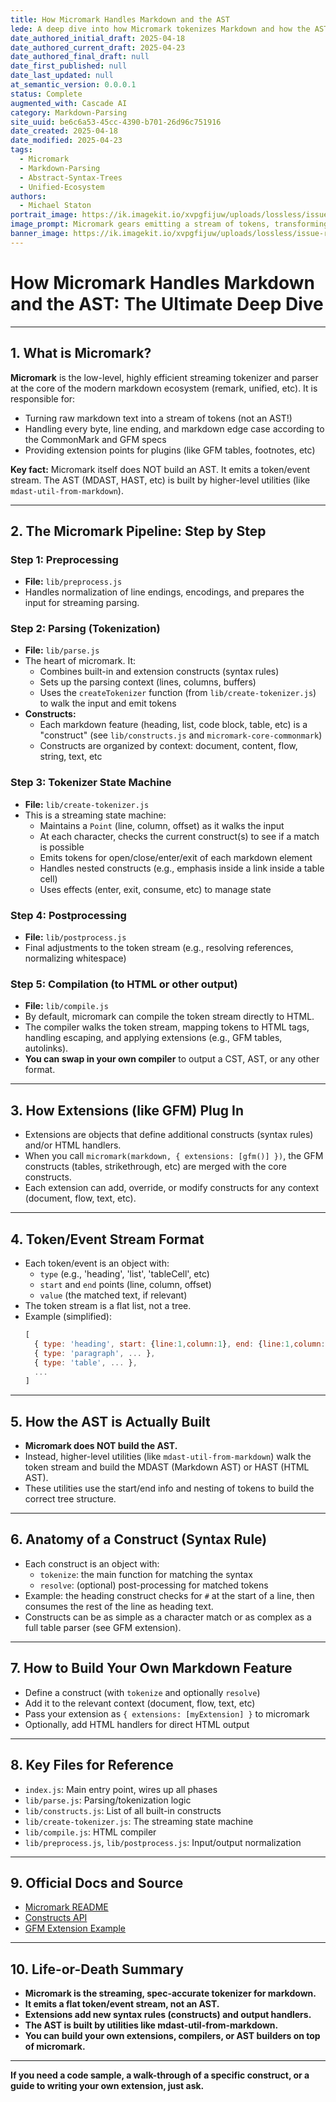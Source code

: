 ```yaml
---
title: How Micromark Handles Markdown and the AST
lede: A deep dive into how Micromark tokenizes Markdown and how the AST is built by higher-level utilities in the remark/unified ecosystem.
date_authored_initial_draft: 2025-04-18
date_authored_current_draft: 2025-04-23
date_authored_final_draft: null
date_first_published: null
date_last_updated: null
at_semantic_version: 0.0.0.1
status: Complete
augmented_with: Cascade AI
category: Markdown-Parsing
site_uuid: be6c6a53-45cc-4390-b701-26d96c751916
date_created: 2025-04-18
date_modified: 2025-04-23
tags:
  - Micromark
  - Markdown-Parsing
  - Abstract-Syntax-Trees
  - Unified-Ecosystem
authors:
  - Michael Staton
portrait_image: https://ik.imagekit.io/xvpgfijuw/uploads/lossless/issue-resolutions/2025-05-05_portrait_image_How-Micromark-Handles-Markdown-AST_33f6fe54-a532-4b40-8bd8-5a112fd8ea1c_4Pd_DqnW3.webp
image_prompt: Micromark gears emitting a stream of tokens, transforming into an abstract syntax tree (AST) by higher-level utilities, with visual separation between token stream and AST.
banner_image: https://ik.imagekit.io/xvpgfijuw/uploads/lossless/issue-resolutions/2025-05-05_banner_image_How-Micromark-Handles-Markdown-AST_5995d10d-75a8-403b-b9be-9c954ea39897_GHdTLsKnu.webp
---
```

# How Micromark Handles Markdown and the AST: The Ultimate Deep Dive

***
## 1. What is Micromark?

**Micromark** is the low-level, highly efficient streaming tokenizer and parser at the core of the modern markdown ecosystem (remark, unified, etc). It is responsible for:
- Turning raw markdown text into a stream of tokens (not an AST!)
- Handling every byte, line ending, and markdown edge case according to the CommonMark and GFM specs
- Providing extension points for plugins (like GFM tables, footnotes, etc)

**Key fact:** Micromark itself does NOT build an AST. It emits a token/event stream. The AST (MDAST, HAST, etc) is built by higher-level utilities (like `mdast-util-from-markdown`).

***

## 2. The Micromark Pipeline: Step by Step

### Step 1: Preprocessing
- **File:** `lib/preprocess.js`
- Handles normalization of line endings, encodings, and prepares the input for streaming parsing.

### Step 2: Parsing (Tokenization)
- **File:** `lib/parse.js`
- The heart of micromark. It:
  - Combines built-in and extension constructs (syntax rules)
  - Sets up the parsing context (lines, columns, buffers)
  - Uses the `createTokenizer` function (from `lib/create-tokenizer.js`) to walk the input and emit tokens
- **Constructs:**
  - Each markdown feature (heading, list, code block, table, etc) is a "construct" (see `lib/constructs.js` and `micromark-core-commonmark`)
  - Constructs are organized by context: document, content, flow, string, text, etc

### Step 3: Tokenizer State Machine
- **File:** `lib/create-tokenizer.js`
- This is a streaming state machine:
  - Maintains a `Point` (line, column, offset) as it walks the input
  - At each character, checks the current construct(s) to see if a match is possible
  - Emits tokens for open/close/enter/exit of each markdown element
  - Handles nested constructs (e.g., emphasis inside a link inside a table cell)
  - Uses effects (enter, exit, consume, etc) to manage state

### Step 4: Postprocessing
- **File:** `lib/postprocess.js`
- Final adjustments to the token stream (e.g., resolving references, normalizing whitespace)

### Step 5: Compilation (to HTML or other output)
- **File:** `lib/compile.js`
- By default, micromark can compile the token stream directly to HTML.
- The compiler walks the token stream, mapping tokens to HTML tags, handling escaping, and applying extensions (e.g., GFM tables, autolinks).
- **You can swap in your own compiler** to output a CST, AST, or any other format.

---

## 3. How Extensions (like GFM) Plug In
- Extensions are objects that define additional constructs (syntax rules) and/or HTML handlers.
- When you call `micromark(markdown, { extensions: [gfm()] })`, the GFM constructs (tables, strikethrough, etc) are merged with the core constructs.
- Each extension can add, override, or modify constructs for any context (document, flow, text, etc).

---

## 4. Token/Event Stream Format
- Each token/event is an object with:
  - `type` (e.g., 'heading', 'list', 'tableCell', etc)
  - `start` and `end` points (line, column, offset)
  - `value` (the matched text, if relevant)
- The token stream is a flat list, not a tree.
- Example (simplified):
  ```js
  [
    { type: 'heading', start: {line:1,column:1}, end: {line:1,column:7}, value: '# Hello' },
    { type: 'paragraph', ... },
    { type: 'table', ... },
    ...
  ]
  ```

---

## 5. How the AST is Actually Built
- **Micromark does NOT build the AST.**
- Instead, higher-level utilities (like `mdast-util-from-markdown`) walk the token stream and build the MDAST (Markdown AST) or HAST (HTML AST).
- These utilities use the start/end info and nesting of tokens to build the correct tree structure.

---

## 6. Anatomy of a Construct (Syntax Rule)
- Each construct is an object with:
  - `tokenize`: the main function for matching the syntax
  - `resolve`: (optional) post-processing for matched tokens
- Example: the heading construct checks for `#` at the start of a line, then consumes the rest of the line as heading text.
- Constructs can be as simple as a character match or as complex as a full table parser (see GFM extension).

---

## 7. How to Build Your Own Markdown Feature
- Define a construct (with `tokenize` and optionally `resolve`)
- Add it to the relevant context (document, flow, text, etc)
- Pass your extension as `{ extensions: [myExtension] }` to micromark
- Optionally, add HTML handlers for direct HTML output

---

## 8. Key Files for Reference
- `index.js`: Main entry point, wires up all phases
- `lib/parse.js`: Parsing/tokenization logic
- `lib/constructs.js`: List of all built-in constructs
- `lib/create-tokenizer.js`: The streaming state machine
- `lib/compile.js`: HTML compiler
- `lib/preprocess.js`, `lib/postprocess.js`: Input/output normalization

---

## 9. Official Docs and Source
- [Micromark README](https://github.com/micromark/micromark)
- [Constructs API](https://github.com/micromark/micromark#constructs)
- [GFM Extension Example](https://github.com/micromark/micromark-extension-gfm)

---

## 10. Life-or-Death Summary
- **Micromark is the streaming, spec-accurate tokenizer for markdown.**
- **It emits a flat token/event stream, not an AST.**
- **Extensions add new syntax rules (constructs) and output handlers.**
- **The AST is built by utilities like mdast-util-from-markdown.**
- **You can build your own extensions, compilers, or AST builders on top of micromark.**

---

**If you need a code sample, a walk-through of a specific construct, or a guide to writing your own extension, just ask.**